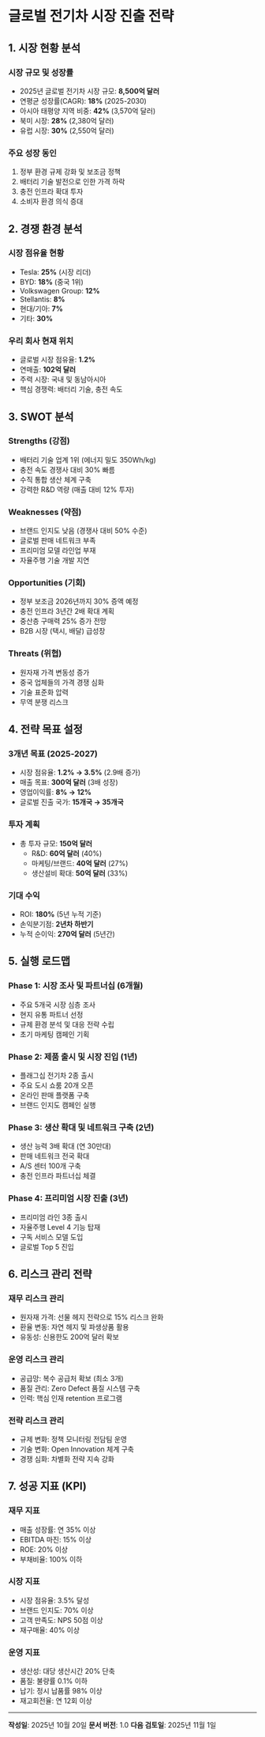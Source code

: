 # 글로벌 전기차 시장 진출 전략

## 1. 시장 현황 분석

### 시장 규모 및 성장률
- 2025년 글로벌 전기차 시장 규모: **8,500억 달러**
- 연평균 성장률(CAGR): **18%** (2025-2030)
- 아시아 태평양 지역 비중: **42%** (3,570억 달러)
- 북미 시장: **28%** (2,380억 달러)
- 유럽 시장: **30%** (2,550억 달러)

### 주요 성장 동인
1. 정부 환경 규제 강화 및 보조금 정책
2. 배터리 기술 발전으로 인한 가격 하락
3. 충전 인프라 확대 투자
4. 소비자 환경 의식 증대

## 2. 경쟁 환경 분석

### 시장 점유율 현황
- Tesla: **25%** (시장 리더)
- BYD: **18%** (중국 1위)
- Volkswagen Group: **12%**
- Stellantis: **8%**
- 현대/기아: **7%**
- 기타: **30%**

### 우리 회사 현재 위치
- 글로벌 시장 점유율: **1.2%**
- 연매출: **102억 달러**
- 주력 시장: 국내 및 동남아시아
- 핵심 경쟁력: 배터리 기술, 충전 속도

## 3. SWOT 분석

### Strengths (강점)
- 배터리 기술 업계 1위 (에너지 밀도 350Wh/kg)
- 충전 속도 경쟁사 대비 30% 빠름
- 수직 통합 생산 체계 구축
- 강력한 R&D 역량 (매출 대비 12% 투자)

### Weaknesses (약점)
- 브랜드 인지도 낮음 (경쟁사 대비 50% 수준)
- 글로벌 판매 네트워크 부족
- 프리미엄 모델 라인업 부재
- 자율주행 기술 개발 지연

### Opportunities (기회)
- 정부 보조금 2026년까지 30% 증액 예정
- 충전 인프라 3년간 2배 확대 계획
- 중산층 구매력 25% 증가 전망
- B2B 시장 (택시, 배달) 급성장

### Threats (위협)
- 원자재 가격 변동성 증가
- 중국 업체들의 가격 경쟁 심화
- 기술 표준화 압력
- 무역 분쟁 리스크

## 4. 전략 목표 설정

### 3개년 목표 (2025-2027)
- 시장 점유율: **1.2% → 3.5%** (2.9배 증가)
- 매출 목표: **300억 달러** (3배 성장)
- 영업이익률: **8% → 12%**
- 글로벌 진출 국가: **15개국 → 35개국**

### 투자 계획
- 총 투자 규모: **150억 달러**
  - R&D: **60억 달러** (40%)
  - 마케팅/브랜드: **40억 달러** (27%)
  - 생산설비 확대: **50억 달러** (33%)

### 기대 수익
- ROI: **180%** (5년 누적 기준)
- 손익분기점: **2년차 하반기**
- 누적 순이익: **270억 달러** (5년간)

## 5. 실행 로드맵

### Phase 1: 시장 조사 및 파트너십 (6개월)
- 주요 5개국 시장 심층 조사
- 현지 유통 파트너 선정
- 규제 환경 분석 및 대응 전략 수립
- 초기 마케팅 캠페인 기획

### Phase 2: 제품 출시 및 시장 진입 (1년)
- 플래그십 전기차 2종 출시
- 주요 도시 쇼룸 20개 오픈
- 온라인 판매 플랫폼 구축
- 브랜드 인지도 캠페인 실행

### Phase 3: 생산 확대 및 네트워크 구축 (2년)
- 생산 능력 3배 확대 (연 30만대)
- 판매 네트워크 전국 확대
- A/S 센터 100개 구축
- 충전 인프라 파트너십 체결

### Phase 4: 프리미엄 시장 진출 (3년)
- 프리미엄 라인 3종 출시
- 자율주행 Level 4 기능 탑재
- 구독 서비스 모델 도입
- 글로벌 Top 5 진입

## 6. 리스크 관리 전략

### 재무 리스크 관리
- 원자재 가격: 선물 헤지 전략으로 15% 리스크 완화
- 환율 변동: 자연 헤지 및 파생상품 활용
- 유동성: 신용한도 200억 달러 확보

### 운영 리스크 관리
- 공급망: 복수 공급처 확보 (최소 3개)
- 품질 관리: Zero Defect 품질 시스템 구축
- 인력: 핵심 인재 retention 프로그램

### 전략 리스크 관리
- 규제 변화: 정책 모니터링 전담팀 운영
- 기술 변화: Open Innovation 체계 구축
- 경쟁 심화: 차별화 전략 지속 강화

## 7. 성공 지표 (KPI)

### 재무 지표
- 매출 성장률: 연 35% 이상
- EBITDA 마진: 15% 이상
- ROE: 20% 이상
- 부채비율: 100% 이하

### 시장 지표
- 시장 점유율: 3.5% 달성
- 브랜드 인지도: 70% 이상
- 고객 만족도: NPS 50점 이상
- 재구매율: 40% 이상

### 운영 지표
- 생산성: 대당 생산시간 20% 단축
- 품질: 불량률 0.1% 이하
- 납기: 정시 납품률 98% 이상
- 재고회전율: 연 12회 이상

---

**작성일**: 2025년 10월 20일
**문서 버전**: 1.0
**다음 검토일**: 2025년 11월 1일